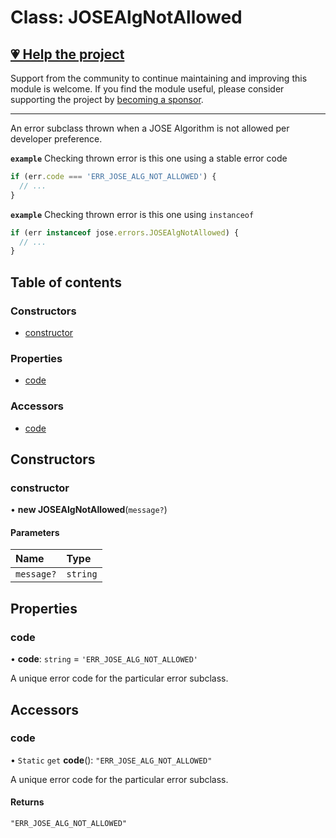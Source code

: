 # Class: JOSEAlgNotAllowed

## [💗 Help the project](https://github.com/sponsors/panva)

Support from the community to continue maintaining and improving this module is welcome. If you find the module useful, please consider supporting the project by [becoming a sponsor](https://github.com/sponsors/panva).

---

An error subclass thrown when a JOSE Algorithm is not allowed per developer preference.

**`example`** Checking thrown error is this one using a stable error code

```js
if (err.code === 'ERR_JOSE_ALG_NOT_ALLOWED') {
  // ...
}
```

**`example`** Checking thrown error is this one using `instanceof`

```js
if (err instanceof jose.errors.JOSEAlgNotAllowed) {
  // ...
}
```

## Table of contents

### Constructors

- [constructor](util_errors.JOSEAlgNotAllowed.md#constructor)

### Properties

- [code](util_errors.JOSEAlgNotAllowed.md#code)

### Accessors

- [code](util_errors.JOSEAlgNotAllowed.md#code-1)

## Constructors

### constructor

• **new JOSEAlgNotAllowed**(`message?`)

#### Parameters

| Name | Type |
| :------ | :------ |
| `message?` | `string` |

## Properties

### code

• **code**: `string` = `'ERR_JOSE_ALG_NOT_ALLOWED'`

A unique error code for the particular error subclass.

## Accessors

### code

• `Static` `get` **code**(): ``"ERR_JOSE_ALG_NOT_ALLOWED"``

A unique error code for the particular error subclass.

#### Returns

``"ERR_JOSE_ALG_NOT_ALLOWED"``
